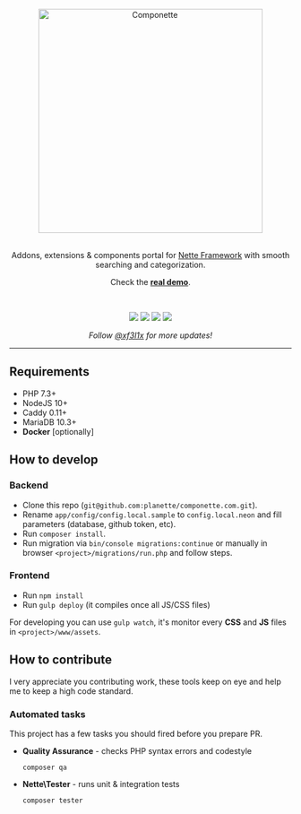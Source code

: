<div align="center">
    <br/>
    <img src="https://cdn.jsdelivr.net/gh/f3l1x/xsource/assets/componette.png" alt="Componette" title="Componette" width="400">
    <br/>
    <br/>
    <p>
       Addons, extensions & components portal for <a href="https://nette.org">Nette Framework</a> with smooth searching and categorization.
    </p>
    <p>Check the <a href="https://componette.com"><strong>real demo</strong></a>.</p>
    <br/>
    <p>
        <a href="https://gitter.im/componette/componette" rel="nofollow"><img src="https://img.shields.io/gitter/room/componette/componette.svg"></a>
        <a href="https://travis-ci.org/planette/componette.com" rel="nofollow"><img src="https://img.shields.io/travis/planette/componette.com.svg?style=flat-square"></a>
        <a href="http://isitmaintained.com/project/componette/componette.com" rel="nofollow"><img src="https://isitmaintained.com/badge/open/componette/componette.com.svg"></a>
        <a href="http://isitmaintained.com/project/componette/componette.com" rel="nofollow"><img src="https://isitmaintained.com/badge/resolution/componette/componette.com.svg"></a>
    </p>
    <p>
        <em>Follow <a href="http://twitter.com/xf3l1x">@xf3l1x</a> for more updates!</em>
    </p>
</div>

----

## Requirements

* PHP 7.3+
* NodeJS 10+
* Caddy 0.11+
* MariaDB 10.3+
* **Docker** [optionally]

## How to develop

### Backend

- Clone this repo (`git@github.com:planette/componette.com.git`).
- Rename `app/config/config.local.sample` to `config.local.neon` and fill parameters (database, github token, etc).
- Run `composer install`.
- Run migration via `bin/console migrations:continue` or manually in browser `<project>/migrations/run.php` and follow steps.

### Frontend

- Run `npm install`
- Run `gulp deploy` (it compiles once all JS/CSS files)

For developing you can use `gulp watch`, it's monitor every **CSS** and **JS** files in `<project>/www/assets`.

## How to contribute

I very appreciate you contributing work, these tools keep on eye and help me to keep a high code standard.

### Automated tasks

This project has a few tasks you should fired before you prepare PR.

- **Quality Assurance** - checks PHP syntax errors and codestyle

    ```
    composer qa
    ```

- **Nette\Tester** - runs unit & integration tests

    ```
    composer tester
    ```
